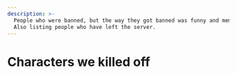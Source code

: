 ```yaml
---
description: >-
  People who were banned, but the way they got banned was funny and memorable.
  Also listing people who have left the server.
---
```


# Characters we killed off

